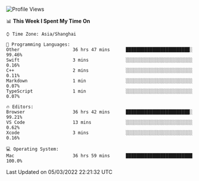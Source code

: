 <!--START_SECTION:waka-->
![Profile Views](http://img.shields.io/badge/Profile%20Views-1-blue)

📊 **This Week I Spent My Time On** 

```text
⌚︎ Time Zone: Asia/Shanghai

💬 Programming Languages: 
Other                    36 hrs 47 mins      ████████████████████████░   99.46% 
Swift                    3 mins              ░░░░░░░░░░░░░░░░░░░░░░░░░   0.16% 
C++                      2 mins              ░░░░░░░░░░░░░░░░░░░░░░░░░   0.11% 
Markdown                 1 min               ░░░░░░░░░░░░░░░░░░░░░░░░░   0.07% 
TypeScript               1 min               ░░░░░░░░░░░░░░░░░░░░░░░░░   0.07%

🔥 Editors: 
Browser                  36 hrs 42 mins      ████████████████████████░   99.21% 
VS Code                  13 mins             ░░░░░░░░░░░░░░░░░░░░░░░░░   0.62% 
Xcode                    3 mins              ░░░░░░░░░░░░░░░░░░░░░░░░░   0.16%

💻 Operating System: 
Mac                      36 hrs 59 mins      █████████████████████████   100.0%

```


 Last Updated on 05/03/2022 22:21:32 UTC
<!--END_SECTION:waka-->